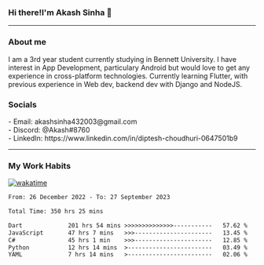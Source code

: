 <h3>Hi there!I'm Akash Sinha 👋</h3>

--- 

<h3>About me</h3>
I am a 3rd year student currently studying in Bennett University. I have interest in App Development, particulary Android but would love to get any experience in cross-platform technologies. Currently learning Flutter, with previous experience in Web dev, backend dev with Django and NodeJS.

<h3>Socials</h3>
 - Email: akashsinha432003@gmail.com<br>
 - Discord: @Akash#8760<br>
 - LinkedIn: https://www.linkedin.com/in/diptesh-choudhuri-0647501b9<br>


---

<h3>My Work Habits</h3>

[![wakatime](https://wakatime.com/badge/user/938b2951-49cf-4810-9b9e-c17cde3d3343.svg)](https://wakatime.com/@938b2951-49cf-4810-9b9e-c17cde3d3343)

<!--START_SECTION:waka-->

```txt
From: 26 December 2022 - To: 27 September 2023

Total Time: 350 hrs 25 mins

Dart             201 hrs 54 mins >>>>>>>>>>>>>>-----------   57.62 %
JavaScript       47 hrs 7 mins   >>>----------------------   13.45 %
C#               45 hrs 1 min    >>>----------------------   12.85 %
Python           12 hrs 14 mins  >------------------------   03.49 %
YAML             7 hrs 14 mins   >------------------------   02.06 %
```

<!--END_SECTION:waka-->

